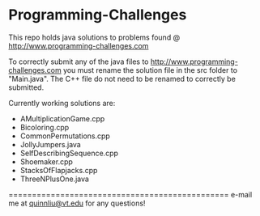Programming-Challenges
======================
This repo holds java solutions to problems found @  http://www.programming-challenges.com

To correctly submit any of the java files to http://www.programming-challenges.com you must rename the solution file in the src folder to "Main.java".
The C++ file do not need to be renamed to correctly be submitted.

Currently working solutions are:
  + AMultiplicationGame.cpp
  + Bicoloring.cpp
  + CommonPermutations.cpp
  + JollyJumpers.java
  + SelfDescribingSequence.cpp
  + Shoemaker.cpp
  + StacksOfFlapjacks.cpp
  + ThreeNPlusOne.java

===============================================
e-mail me at quinnliu@vt.edu for any questions!